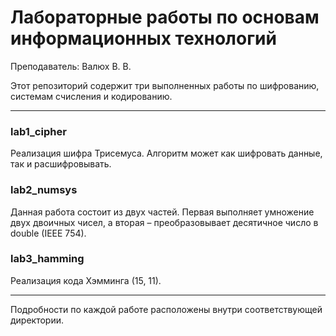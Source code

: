 # Лабораторные работы по основам информационных технологий

Преподаватель: Валюх В. В.

Этот репозиторий содержит три выполненных работы по шифрованию, системам счисления и кодированию.

------------

### lab1_cipher
Реализация шифра Трисемуса. Алгоритм может как шифровать данные, так и расшифровывать.

### lab2_numsys
Данная работа состоит из двух частей. Первая выполняет умножение двух двоичных чисел, а вторая – преобразовывает десятичное число в double (IEEE 754).

### lab3_hamming
Реализация кода Хэмминга (15, 11).

------------

Подробности по каждой работе расположены внутри соответствующей директории.

